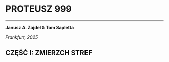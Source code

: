 # PROTEUSZ 999

---

**Janusz A. Zajdel & Tom Sapletta**

*Frankfurt, 2025*


## CZĘŚĆ I: ZMIERZCH STREF
